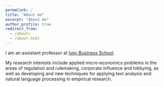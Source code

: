 ```yaml
---
permalink: /
title: "About me"
excerpt: "About me"
author_profile: true
redirect_from:
  - /about/
  - /about.html
---
```



I am an assistant professor at [Ivey Business School](https://www.ivey.uwo.ca/).

My research interests include applied micro-economics problems in the areas of regulation and rulemaking, corporate influence and lobbying, as well as developing and new techniques for applying text analysis and natural language processing in empirical research.
